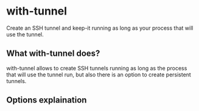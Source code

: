# with-tunnel
Create an SSH tunnel and keep-it running as long as your process that will use the tunnel.
## What with-tunnel does?
with-tunnel allows to create SSH tunnels running as long as the process that will use the tunnel run, but also there is an option to create persistent tunnels.
## Options explaination
